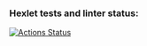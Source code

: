 ### Hexlet tests and linter status:
[![Actions Status](https://github.com/iLiberator/python-project-49/workflows/hexlet-check/badge.svg)](https://github.com/iLiberator/python-project-49/actions)